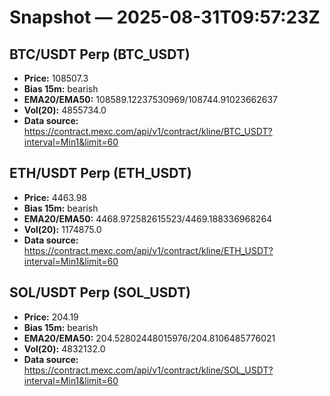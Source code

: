 # Snapshot — 2025-08-31T09:57:23Z

## BTC/USDT Perp (BTC_USDT)
- **Price:** 108507.3
- **Bias 15m:** bearish
- **EMA20/EMA50:** 108589.12237530969/108744.91023662637
- **Vol(20):** 4855734.0
- **Data source:** https://contract.mexc.com/api/v1/contract/kline/BTC_USDT?interval=Min1&limit=60

## ETH/USDT Perp (ETH_USDT)
- **Price:** 4463.98
- **Bias 15m:** bearish
- **EMA20/EMA50:** 4468.972582615523/4469.188336968264
- **Vol(20):** 1174875.0
- **Data source:** https://contract.mexc.com/api/v1/contract/kline/ETH_USDT?interval=Min1&limit=60

## SOL/USDT Perp (SOL_USDT)
- **Price:** 204.19
- **Bias 15m:** bearish
- **EMA20/EMA50:** 204.52802448015976/204.8106485776021
- **Vol(20):** 4832132.0
- **Data source:** https://contract.mexc.com/api/v1/contract/kline/SOL_USDT?interval=Min1&limit=60
